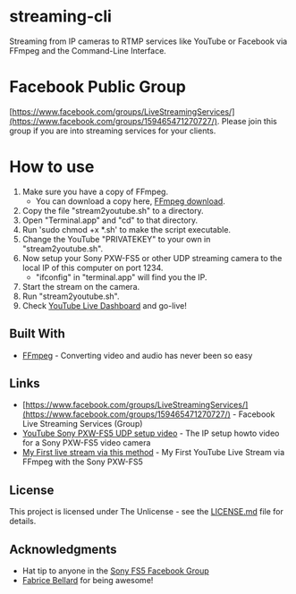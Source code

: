 # streaming-cli

Streaming from IP cameras to RTMP services like YouTube or Facebook via FFmpeg and the Command-Line Interface.

# Facebook Public Group

[https://www.facebook.com/groups/LiveStreamingServices/](https://www.facebook.com/groups/159465471270727/).
Please join this group if you are into streaming services for your clients.

# How to use

1. Make sure you have a copy of FFmpeg.
	* You can download a copy here, [FFmpeg download](https://www.ffmpeg.org/download.html).
2. Copy the file "stream2youtube.sh" to a directory.
3. Open "Terminal.app" and "cd" to that directory.
4. Run 'sudo chmod +x *.sh' to make the script executable.
5. Change the YouTube "PRIVATEKEY" to your own in "stream2youtube.sh".
6. Now setup your Sony PXW-FS5 or other UDP streaming camera to the local IP of this computer on port 1234.
	* "ifconfig" in "terminal.app" will find you the IP.
7. Start the stream on the camera.
8. Run "stream2youtube.sh".
9. Check [YouTube Live Dashboard](https://www.youtube.com/live_dashboard) and go-live!

## Built With

* [FFmpeg](https://www.ffmpeg.org/) - Converting video and audio has never been so easy

## Links

* [https://www.facebook.com/groups/LiveStreamingServices/](https://www.facebook.com/groups/159465471270727/) - Facebook Live Streaming Services (Group)
* [YouTube Sony PXW-FS5 UDP setup video](https://www.youtube.com/watch?v=) - The IP setup howto video for a Sony PXW-FS5 video camera
* [My First live stream via this method](https://www.youtube.com/watch?v=mQxLyIcXifY) - My First YouTube Live Stream via FFmpeg with the Sony PXW-FS5

## License

This project is licensed under The Unlicense - see the [LICENSE.md](LICENSE.md) file for details.

## Acknowledgments

* Hat tip to anyone in the [Sony FS5 Facebook Group](https://www.facebook.com/groups/Sony.FS5/)
* [Fabrice Bellard](https://en.wikipedia.org/wiki/Fabrice_Bellard) for being awesome!